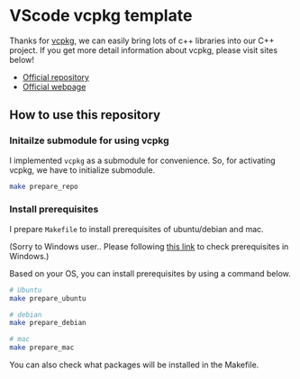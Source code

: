 # VScode vcpkg template
Thanks for [vcpkg](https://github.com/microsoft/vcpkg), we can easily bring lots of c++ libraries into our C++ project.
If you get more detail information about vcpkg, please visit sites below!
- [Official repository](https://github.com/microsoft/vcpkg)
- [Official webpage](https://vcpkg.io/en/index.html)

## How to use this repository
### Initailze submodule for using vcpkg
I implemented `vcpkg` as a submodule for convenience.
So, for activating vcpkg, we have to initialize submodule. 
``` bash
make prepare_repo
```
### Install prerequisites
I prepare `Makefile` to install prerequisites of ubuntu/debian and mac.

(Sorry to Windows user.. Please following [this link](Prerequisites) to check prerequisites in Windows.)


Based on your OS, you can install prerequisites by using a command below.
``` bash
# Ubuntu
make prepare_ubuntu

# debian
make prepare_debian

# mac
make prepare_mac
```
You can also check what packages will be installed in the Makefile.